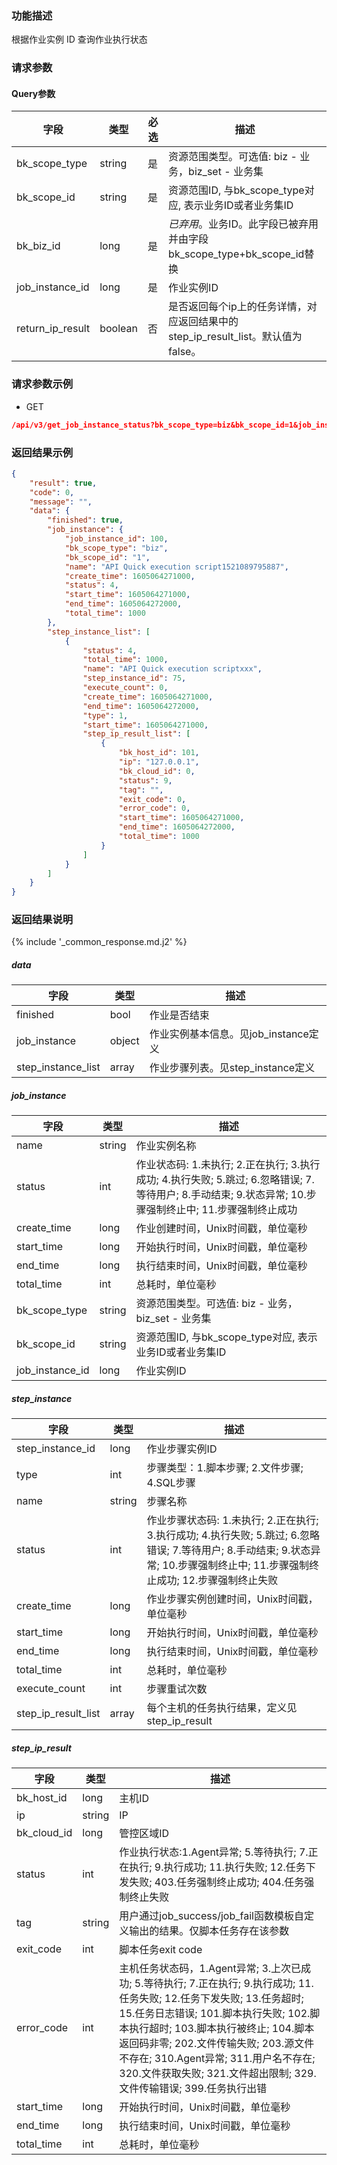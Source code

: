### 功能描述

根据作业实例 ID 查询作业执行状态

### 请求参数

#### Query参数

| 字段               | 类型      | 必选 | 描述                                                    |
|------------------|---------|----|-------------------------------------------------------|
| bk_scope_type    | string  | 是  | 资源范围类型。可选值: biz - 业务，biz_set - 业务集                    |
| bk_scope_id      | string  | 是  | 资源范围ID, 与bk_scope_type对应, 表示业务ID或者业务集ID               |
| bk_biz_id        | long    | 是  | *已弃用*。业务ID。此字段已被弃用并由字段bk_scope_type+bk_scope_id替换     |
| job_instance_id  | long    | 是  | 作业实例ID                                                |
| return_ip_result | boolean | 否  | 是否返回每个ip上的任务详情，对应返回结果中的step_ip_result_list。默认值为false。 |

### 请求参数示例

- GET

```json
/api/v3/get_job_instance_status?bk_scope_type=biz&bk_scope_id=1&job_instance_id=100&return_ip_result=true
```

### 返回结果示例

```json
{
    "result": true,
    "code": 0,
    "message": "",
    "data": {
        "finished": true,
        "job_instance": {
            "job_instance_id": 100,
            "bk_scope_type": "biz",
            "bk_scope_id": "1",
            "name": "API Quick execution script1521089795887",
            "create_time": 1605064271000,
            "status": 4,
            "start_time": 1605064271000,
            "end_time": 1605064272000,
            "total_time": 1000
        },
        "step_instance_list": [
            {
                "status": 4,
                "total_time": 1000,
                "name": "API Quick execution scriptxxx",
                "step_instance_id": 75,
                "execute_count": 0,
                "create_time": 1605064271000,
                "end_time": 1605064272000,
                "type": 1,
                "start_time": 1605064271000,
                "step_ip_result_list": [
                    {
                        "bk_host_id": 101,
                        "ip": "127.0.0.1",
                        "bk_cloud_id": 0,
                        "status": 9,
                        "tag": "",
                        "exit_code": 0,
                        "error_code": 0,
                        "start_time": 1605064271000,
                        "end_time": 1605064272000,
                        "total_time": 1000
                    }
                ]
            }
        ]
    }
}
```

### 返回结果说明

{% include '_common_response.md.j2' %}

##### data

| 字段                 | 类型     | 描述                       |
|--------------------|--------|--------------------------|
| finished           | bool   | 作业是否结束                   |
| job_instance       | object | 作业实例基本信息。见job_instance定义 |
| step_instance_list | array  | 作业步骤列表。见step_instance定义  |

##### job_instance

| 字段              | 类型     | 描述                                                                                                  |
|-----------------|--------|-----------------------------------------------------------------------------------------------------|
| name            | string | 作业实例名称                                                                                              |
| status          | int    | 作业状态码: 1.未执行; 2.正在执行; 3.执行成功; 4.执行失败; 5.跳过; 6.忽略错误; 7.等待用户; 8.手动结束; 9.状态异常; 10.步骤强制终止中; 11.步骤强制终止成功 |
| create_time     | long   | 作业创建时间，Unix时间戳，单位毫秒                                                                                 |
| start_time      | long   | 开始执行时间，Unix时间戳，单位毫秒                                                                                 |
| end_time        | long   | 执行结束时间，Unix时间戳，单位毫秒                                                                                 |
| total_time      | int    | 总耗时，单位毫秒                                                                                            |
| bk_scope_type   | string | 资源范围类型。可选值: biz - 业务，biz_set - 业务集                                                                  |
| bk_scope_id     | string | 资源范围ID, 与bk_scope_type对应, 表示业务ID或者业务集ID                                                             |
| job_instance_id | long   | 作业实例ID                                                                                              |

##### step_instance

| 字段                  | 类型     | 描述                                                                                                                 |
|---------------------|--------|--------------------------------------------------------------------------------------------------------------------|
| step_instance_id    | long   | 作业步骤实例ID                                                                                                           |
| type                | int    | 步骤类型：1.脚本步骤; 2.文件步骤; 4.SQL步骤                                                                                       |
| name                | string | 步骤名称                                                                                                               |
| status              | int    | 作业步骤状态码: 1.未执行; 2.正在执行; 3.执行成功; 4.执行失败; 5.跳过; 6.忽略错误; 7.等待用户; 8.手动结束; 9.状态异常; 10.步骤强制终止中; 11.步骤强制终止成功; 12.步骤强制终止失败 |
| create_time         | long   | 作业步骤实例创建时间，Unix时间戳，单位毫秒                                                                                            |
| start_time          | long   | 开始执行时间，Unix时间戳，单位毫秒                                                                                                |
| end_time            | long   | 执行结束时间，Unix时间戳，单位毫秒                                                                                                |
| total_time          | int    | 总耗时，单位毫秒                                                                                                           |
| execute_count       | int    | 步骤重试次数                                                                                                             |
| step_ip_result_list | array  | 每个主机的任务执行结果，定义见step_ip_result                                                                                      |

##### step_ip_result

| 字段          | 类型     | 描述                                                                                                                                                                                                                                            |
|-------------|--------|-----------------------------------------------------------------------------------------------------------------------------------------------------------------------------------------------------------------------------------------------|
| bk_host_id  | long   | 主机ID                                                                                                                                                                                                                                          |
| ip          | string | IP                                                                                                                                                                                                                                            |
| bk_cloud_id | long   | 管控区域ID                                                                                                                                                                                                                                        |
| status      | int    | 作业执行状态:1.Agent异常; 5.等待执行; 7.正在执行; 9.执行成功; 11.执行失败; 12.任务下发失败; 403.任务强制终止成功; 404.任务强制终止失败                                                                                                                                                      |
| tag         | string | 用户通过job_success/job_fail函数模板自定义输出的结果。仅脚本任务存在该参数                                                                                                                                                                                               |
| exit_code   | int    | 脚本任务exit code                                                                                                                                                                                                                                 |
| error_code  | int    | 主机任务状态码，1.Agent异常; 3.上次已成功; 5.等待执行; 7.正在执行; 9.执行成功; 11.任务失败; 12.任务下发失败; 13.任务超时; 15.任务日志错误; 101.脚本执行失败; 102.脚本执行超时; 103.脚本执行被终止; 104.脚本返回码非零; 202.文件传输失败; 203.源文件不存在; 310.Agent异常; 311.用户名不存在; 320.文件获取失败; 321.文件超出限制; 329.文件传输错误; 399.任务执行出错 |
| start_time  | long   | 开始执行时间，Unix时间戳，单位毫秒                                                                                                                                                                                                                           |
| end_time    | long   | 执行结束时间，Unix时间戳，单位毫秒                                                                                                                                                                                                                           |
| total_time  | int    | 总耗时，单位毫秒                                                                                                                                                                                                                                      |
